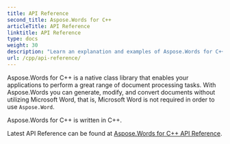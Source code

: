```yaml
---
title: API Reference
second_title: Aspose.Words for C++
articleTitle: API Reference
linktitle: API Reference
type: docs
weight: 30
description: "Learn an explanation and examples of Aspose.Words for C++ classes and methods to generate, convert, modify, render, and print documents without using Microsoft Word."
url: /cpp/api-reference/
---
```


Aspose.Words for C++ is a native class library that enables your applications to perform a great range of document processing tasks. With Aspose.Words you can generate, modify, and convert documents without utilizing Microsoft Word, that is, Microsoft Word is not required in order to use `Aspose.Word`.

Aspose.Words for C++ is written in C++. 

Latest API Reference can be found at [Aspose.Words for C++ API Reference](https://reference.aspose.com/words/cpp/).

